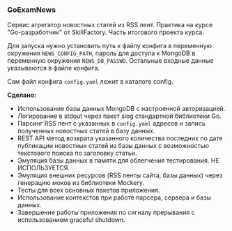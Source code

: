 ### GoExamNews

Сервис агрегатор новостных статей из RSS лент. Практика на курсе "Go-разработчик" от SkillFactory. Часть итогового проекта курса.

Для запуска нужно установить путь к файлу конфига в переменную окружения `NEWS_CONFIG_PATH`, пароль для доступа к MongoDB
в переменную окружения `NEWS_DB_PASSWD`. Остальные входные данные указываются в файле конфига.

Сам файл конфига `config.yaml` лежит в каталоге config.

**Сделано:**

- Использование базы данных MongoDB с настроенной авторизацией.
- Логирование в stdout через пакет slog стандартной библиотеки Go.
- Парсинг RSS лент с указанных в `config.yaml` адресов и запись полученных новостных статей в базу данных.
- REST API метод возврата указанного количества последних по дате публикации новостных статей из базы данных с возможностью текстового поиска по заголовку статьи.
- Эмуляция базы данных в памяти для облегчения тестирования. НЕ ИСПОЛЬЗУЕТСЯ.
- Эмуляция внешних ресурсов (RSS ленты сайта, базы данных) через генерацию моков из библиотеки Mockery.
- Тесты для всех основных пакетов приложения.
- Использование контекстов при работе парсера, сервера и базы данных.
- Завершение работы приложения по сигналу прерывания с использованием graceful shutdown.
